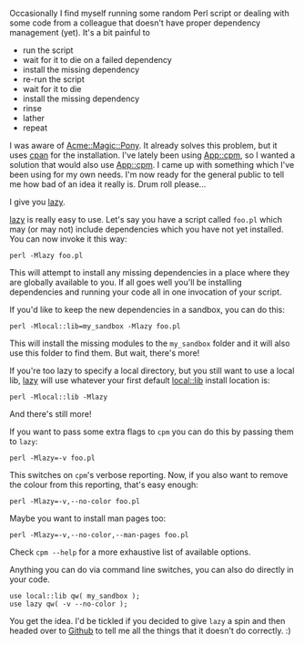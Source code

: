 Occasionally I find myself running some random Perl script or dealing with some code from a colleague that doesn't have proper dependency management (yet).  It's a bit painful to

* run the script
* wait for it to die on a failed dependency
* install the missing dependency
* re-run the script
* wait for it to die
* install the missing dependency
* rinse
* lather
* repeat

I was aware of [Acme::Magic::Pony](https://metacpan.org/pod/Acme::Magic::Pony).  It already solves this problem, but it uses [cpan](https://metacpan.org/pod/cpan) for the installation.  I've lately been using [App::cpm](https://metacpan.org/pod/App::cpm), so I wanted a solution that would also use [App::cpm](https://metacpan.org/pod/App::cpm).  I came up with something which I've been using for my own needs.  I'm now ready for the general public to tell me how bad of an idea it really is.  Drum roll please...

I give you [lazy](https://metacpan.org/pod/lazy).

[lazy](https://metacpan.org/pod/lazy) is really easy to use.  Let's say you have a script called `foo.pl` which may (or may not) include dependencies which you have not yet installed.  You can now invoke it this way:

`perl -Mlazy foo.pl`

This will attempt to install any missing dependencies in a place where they are globally available to you.  If all goes well you'll be installing dependencies and running your code all in one invocation of your script.

If you'd like to keep the new dependencies in a sandbox, you can do this:

`perl -Mlocal::lib=my_sandbox -Mlazy foo.pl`

This will install the missing modules to the `my_sandbox` folder and it will also use this folder to find them.   But wait, there's more!

If you're too lazy to specify a local directory, but you still want to use a local lib, [lazy](https://metacpan.org/pod/lazy) will use whatever your first default [local::lib](https://metacpan.org/pod/local::lib) install location is:

`perl -Mlocal::lib -Mlazy`

And there's still more!

If you want to pass some extra flags to `cpm` you can do this by passing them to `lazy`:

`perl -Mlazy=-v foo.pl`

This switches on `cpm`'s verbose reporting.  Now, if you also want to remove the colour from this reporting, that's easy enough:

`perl -Mlazy=-v,--no-color foo.pl`

Maybe you want to install man pages too:

`perl -Mlazy=-v,--no-color,--man-pages foo.pl`

Check `cpm --help` for a more exhaustive list of available options.

Anything you can do via command line switches, you can also do directly in your code.

```
use local::lib qw( my_sandbox );
use lazy qw( -v --no-color );
```

You get the idea.  I'd be tickled if you decided to give `lazy` a spin and then headed over to [Github](https://github.com/oalders/lazy) to tell me all the things that it doesn't do correctly.  :)

